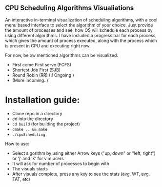 ## CPU Scheduling Algorithms Visualiations

An interactive in-terminal visualization of scheduling algorithms, with a cool menu based interface to select the algorithm of your choice. Just provide the amount of processes and see, how OS will schedule each process by using different algorithms. I have included a progress bar for each process, which gives the amount of process executed, along with the process which is present in CPU and executing right now.

For now, below mentioned algorithms can be visualized:
- First come First serve (FCFS)
- Shortest Job First (SJB)
- Round Robin (RR) (!! Ongoing )
- (More incoming..)

# Installation guide:

- Clone repo in a directory
- cd into the directory
- `cd build` (for building the project)
- `cmake .. && make`
- `./cpuScheduling`

How to use:
- Select algorithm by using either Arrow keys ("up, down" or "left, right") or 'j' and 'k' for vim users
- It will ask for number of processes to begin with
- The visuals starts
- After visuals complete, press any key to see the stats (avg. WT, avg. TAT, etc)

